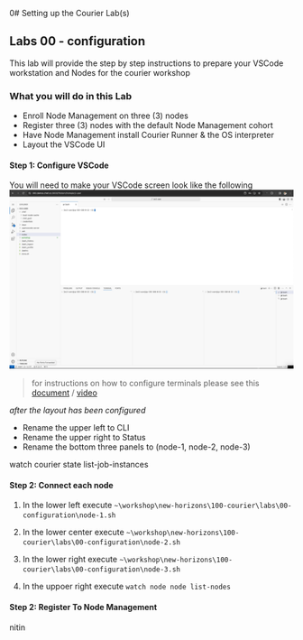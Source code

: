 0# Setting up the Courier Lab(s)

## Labs 00 - configuration
This lab will provide the step by step instructions to prepare your VSCode workstation and Nodes for the courier workshop

### What you will do in this Lab
- Enroll Node Management on three (3) nodes
- Register three (3) nodes with the default Node Management cohort
- Have Node Management install Courier Runner & the OS interpreter 
- Layout the VSCode UI 

#### Step 1: Configure VSCode

You will need to make your VSCode screen look like the following    
![screen layout](./images/02-01-layout.png)
> for instructions on how to configure terminals please see this [document](../../../../environment/README.md) / [video](../../../../environment/videos/vscode-server.mp4)

_after the layout has been configured_
- Rename the upper left to CLI
- Rename the upper right to Status
- Rename the bottom three panels to (node-1, node-2, node-3)

watch courier state list-job-instances


#### Step 2: Connect each node
1. In the lower left execute ```~\workshop\new-horizons\100-courier\labs\00-configuration\node-1.sh```
1. In the lower center execute ```~\workshop\new-horizons\100-courier\labs\00-configuration\node-2.sh```
1. In the lower right execute ```~\workshop\new-horizons\100-courier\labs\00-configuration\node-3.sh```

1. In the uppoer right execute ```watch node node list-nodes```

#### Step 2: Register To Node Management


nitin